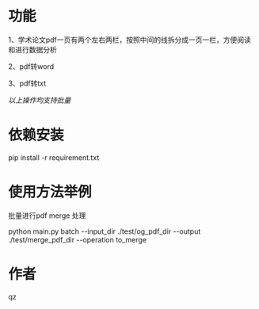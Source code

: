 # 功能
1、学术论文pdf一页有两个左右两栏，按照中间的线拆分成一页一栏，方便阅读和进行数据分析

2、pdf转word

3、pdf转txt

*以上操作均支持批量*

# 依赖安装
pip install -r requirement.txt

# 使用方法举例
 批量进行pdf merge 处理

python main.py batch --input_dir ./test/og_pdf_dir --output ./test/merge_pdf_dir --operation to_merge

# 作者
qz
